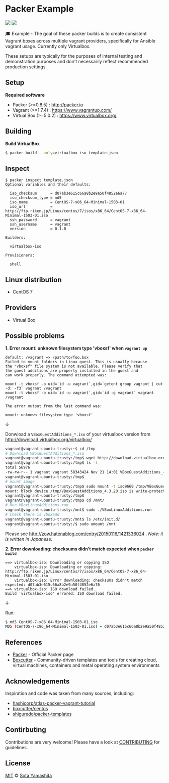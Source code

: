 # Packer Example

[![][example-badge]][example]
[![][mit-badge]][mit]

:mortar_board:  Example - The goal of these packer builds is to create consistent Vagrant boxes across multiple vagrant providers, specifically for Ansible vagrant usage. Currently only Virtualbox.

These setups are typically for the purposes of internal testing and demonstration purposes and don't necessarily reflect recommended production settings.

## Setup

**Required software**

* Packer (>=0.8.5) : http://packer.io
* Vagrant (>=1.7.4) : https://www.vagrantup.com/
* Virtual Box (>=5.0.2) : https://www.virtualbox.org/

## Building

**Build VirtualBox**

```bash
$ packer build --only=virtualbox-iso template.json
```

## Inspect

```
$ packer inspect template.json
Optional variables and their defaults:

  iso_checksum      = d07ab3e615c66a8b2e9a50f4852e6a77
  iso_checksum_type = md5
  iso_name          = CentOS-7-x86_64-Minimal-1503-01
  iso_url           = http://ftp.riken.jp/Linux/centos/7/isos/x86_64/CentOS-7-x86_64-Minimal-1503-01.iso
  ssh_password      = vagrant
  ssh_username      = vagrant
  version           = 0.1.0

Builders:

  virtualbox-iso

Provisioners:

  shell
```

## Linux distribution

* CentOS 7

## Providers

* Virtual Box

## Possible problems

**1\. Error mount: unknown filesystem type 'vboxsf' when `vagrant up`**

```
default: /vagrant => /path/to/foo.box
Failed to mount folders in Linux guest. This is usually because
the "vboxsf" file system is not available. Please verify that
the guest additions are properly installed in the guest and
can work properly. The command attempted was:

mount -t vboxsf -o uid=`id -u vagrant`,gid=`getent group vagrant | cut -d: -f3` vagrant /vagrant
mount -t vboxsf -o uid=`id -u vagrant`,gid=`id -g vagrant` vagrant /vagrant

The error output from the last command was:

mount: unknown filesystem type 'vboxsf'
```

↓

Donwload a `VBoxGuestAdditions_*.iso` of your virtualbox version from http://download.virtualbox.org/virtualbox/ 

```bash
vagrant@vagrant-ubuntu-trusty:~$ cd /tmp
# Download VBoxGuestAdditions_*.iso
vagrant@vagrant-ubuntu-trusty:/tmp$ wget http://download.virtualbox.org/virtualbox/<VERSION>/VBoxGuestAdditions_<VERSION>.iso
vagrant@vagrant-ubuntu-trusty:/tmp$ ls -l
total 56976
-rw-rw-r-- 1 vagrant vagrant 58343424 Nov 21 14:01 VBoxGuestAdditions_<VERSION>.iso
vagrant@vagrant-ubuntu-trusty:/tmp$ 
# mount image
vagrant@vagrant-ubuntu-trusty:/tmp$ sudo mount -t iso9660 /tmp/VBoxGuestAdditions_4.3.20.iso /mnt
mount: block device /tmp/VBoxGuestAdditions_4.3.20.iso is write-protected, mounting read-only
vagrant@vagrant-ubuntu-trusty:/tmp$
vagrant@vagrant-ubuntu-trusty:/tmp$ cd /mnt/
# Run VBoxLinuxAdditions.run
vagrant@vagrant-ubuntu-trusty:/mnt$ sudo ./VBoxLinuxAdditions.run 
# Check there is vboxadd
vagrant@vagrant-ubuntu-trusty:/mnt$ ls /etc/init.d/
vagrant@vagrant-ubuntu-trusty:/$ sudo umount /mnt 
```

Please see http://zow.hatenablog.com/entry/20150116/1421336024 . _Note: it is written in Japanese._


**2\. Error downloading: checksums didn't match expected when `packer build`**

```
==> virtualbox-iso: Downloading or copying ISO
    virtualbox-iso: Downloading or copying: http://ftp.riken.jp/Linux/centos/7/isos/x86_64/CentOS-7-x86_64-Minimal-1503-01.iso
    virtualbox-iso: Error downloading: checksums didn't match expected: d07ab3e615c66a8b2e9a50f4852e6a76
==> virtualbox-iso: ISO download failed.
Build 'virtualbox-iso' errored: ISO download failed.
```

↓

Run:

```bash
$ md5 CentOS-7-x86_64-Minimal-1503-01.iso
MD5 (CentOS-7-x86_64-Minimal-1503-01.iso) = d07ab3e615c66a8b2e9a50f4852e6a77
```

## References

* [Packer](http://packer.io) - Official Packer page
* [Boxcutter](https://github.com/boxcutter) - Community-driven templates and tools for creating cloud, virtual machines, containers and metal operating system environments


## Acknowledgements

Inspiration and code was taken from many sources, including:

* [hashicorp/atlas-packer-vagrant-tutorial](https://github.com/hashicorp/atlas-packer-vagrant-tutorial)
* [boxcutter/centos](https://github.com/boxcutter/centos)
* [shiguredo/packer-templates](https://github.com/shiguredo/packer-templates)

## Contirbuting

Contributions are very welcome! Please have a look at [CONTRIBUTING](CONTIRBUTING.md) for guidelines.

## License

[MIT][mit] © [Sota Yamashita][me]

[example]:        https://github.com/search?utf8=%E2%9C%93&q=example%2Buser%3Asotayamashita&type=Repositories&ref=searchresults
[example-badge]:  https://img.shields.io/badge/for-example-orange.svg?style=flat-square
[mit]:            https://github.com/sotayamashita/packer-example/blob/master/LICENSE.md
[mit-badge]:      https://img.shields.io/github/license/sotayamashita/bdash.svg?style=flat-square
[me]:             https://github.com/sotayamashita
